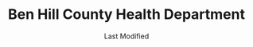 ---
layout: location-page
date: Last Modified
description: "Local COVID-19 testing is available at Ben Hill County Health Department in Fitzgerald, Georgia, USA."
permalink: "locations/georgia/fitzgerald/ben-hill-county-health-department/"
tags:
  - locations
  - georgia
title: Ben Hill County Health Department
uniqueName: ben-hill-county-health-department
state: Georgia
stateAbbr: GA
hood: "Fitzgerald"
address: "251 Appomattox Road"
city: "Fitzgerald"
zip: "31750"
zipsNearby: "31001 31620 30410 30411 31622 31701 31702 31703 31704 31705 31706 31707 31708 31003 31510 30412 31512 31712 31623 31714 31624 31716 31625 31513 31515 31722 31005 31727 31519 31007 31009 31627 31011 31012 31733 31013 31735 31014 31738 31010 31015 31532 31743 31019 31744 31533 31534 31535 31021 31027 31040 31022 31630 31023 31025 31747 31749 31750 31753 30428 31632 31756 31036 31539 31037 31634 31760 31544 31047 31635 31763 31637 31764 31051 31549 31055 31550 31060 31552 31063 31065 31638 31768 31776 31788 30445 31769 31639 31641 31554 31771 31772 31774 31775 31778 31642 31739 31069 31070 31071 31072 31781 31782 31645 31783 31075 31077 31079 30454 31784 31083 31084 31787 30457 31647 31649 31789 31790 31791 30470 31793 31794 31795 31091 30473 31601 31602 31603 31604 31605 31606 31698 31699 30474 30475 31092 31564 31796 31567 31650 31798" 
mapUrl: "http://maps.apple.com/?q=Ben+Hill+County+Health+Department&address=251+Appomattox+Road,Fitzgerald,Georgia,31750"
locationType: Drive-thru
phone: "229-426-5288"
website: "https://dph.georgia.gov/locations/ben-hill-county-health-department"
onlineBooking: undefined
closed: undefined
closedUpdate: May 23rd, 2020
notes: "By appointment only."
days: Weekdays
hours: 8:30AM-5PM
altDays: Saturdays
altHours: 9AM-Noon
ctaMessage: Learn more
ctaUrl: "https://dph.georgia.gov/locations/ben-hill-county-health-department"
---